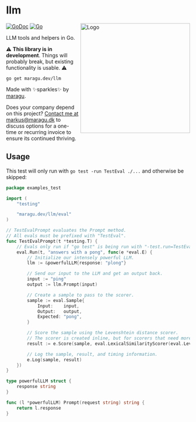 # llm

<img src="logo.png" alt="Logo" width="300" align="right">

[![GoDoc](https://pkg.go.dev/badge/maragu.dev/llm)](https://pkg.go.dev/maragu.dev/llm)
[![Go](https://github.com/maragudk/llm/actions/workflows/ci.yml/badge.svg)](https://github.com/maragudk/llm/actions/workflows/ci.yml)

LLM tools and helpers in Go.

⚠️ **This library is in development**. Things will probably break, but existing functionality is usable. ⚠️

```shell
go get maragu.dev/llm
```

Made with ✨sparkles✨ by [maragu](https://www.maragu.dev/).

Does your company depend on this project? [Contact me at markus@maragu.dk](mailto:markus@maragu.dk?Subject=Supporting%20your%20project) to discuss options for a one-time or recurring invoice to ensure its continued thriving.

## Usage

This test will only run with `go test -run TestEval ./...` and otherwise be skipped:

```go
package examples_test

import (
	"testing"

	"maragu.dev/llm/eval"
)

// TestEvalPrompt evaluates the Prompt method.
// All evals must be prefixed with "TestEval".
func TestEvalPrompt(t *testing.T) {
	// Evals only run if "go test" is being run with "-test.run=TestEval", e.g.: "go test -test.run=TestEval ./..."
	eval.Run(t, "answers with a pong", func(e *eval.E) {
		// Initialize our intensely powerful LLM.
		llm := &powerfulLLM{response: "plong"}

		// Send our input to the LLM and get an output back.
		input := "ping"
		output := llm.Prompt(input)

		// Create a sample to pass to the scorer.
		sample := eval.Sample{
			Input:    input,
			Output:   output,
			Expected: "pong",
		}

		// Score the sample using the Levenshtein distance scorer.
		// The scorer is created inline, but for scorers that need more setup, this can be done elsewhere.
		result := e.Score(sample, eval.LexicalSimilarityScorer(eval.LevenshteinDistance))

		// Log the sample, result, and timing information.
		e.Log(sample, result)
	})
}

type powerfulLLM struct {
	response string
}

func (l *powerfulLLM) Prompt(request string) string {
	return l.response
}
```

